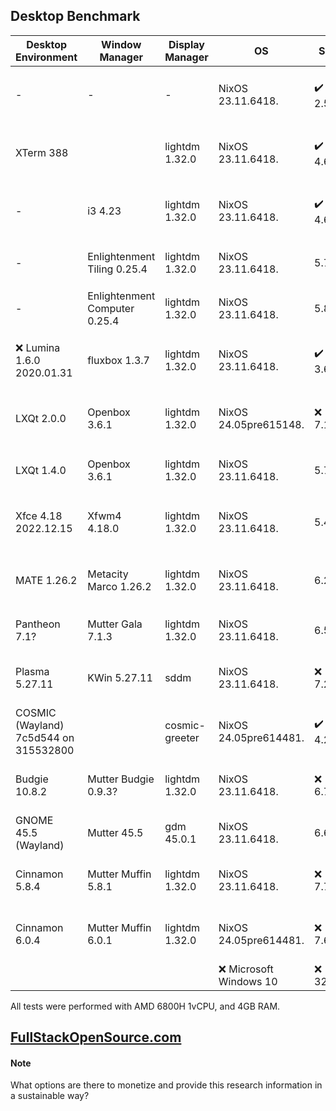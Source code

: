 ## Desktop Benchmark

|Desktop Environment                  |Window Manager               |Display Manager|OS                    |Size   |RAM Usage       |Reboot Time |CPU Usage          |
|-------------------------------------|-----------------------------|---------------|----------------------|-------|----------------|------------|-------------------|
|-                                    |-                            |-              |NixOS 23.11.6418.     |✔️ 2.5G|✔️ 110 MB       |✔️ 6 Seconds|✔️ 0.00, 0.00, 0.00|
|XTerm 388                            |                             |lightdm 1.32.0 |NixOS 23.11.6418.     |✔️ 4.6G|✔️ 150 MB       |✔️ 6 Seconds|✔️ 0.00, 0.00, 0.00|
|-                                    |i3 4.23                      |lightdm 1.32.0 |NixOS 23.11.6418.     |✔️ 4.6G|✔️ 156 MB       |✔️ 8 Seconds|✔️ 0.13, 0.03, 0.01|
|-                                    |Enlightenment Tiling 0.25.4  |lightdm 1.32.0 |NixOS 23.11.6418.     |5.7G   |✔️ 210 MB       |✔️ 8 Seconds|0.20, 0.05, 0.02   |
|-                                    |Enlightenment Computer 0.25.4|lightdm 1.32.0 |NixOS 23.11.6418.     |5.8G   |✔️ 211 MB       |✔️ 7 Seconds|0.20, 0.05, 0.02   |
|❌ Lumina 1.6.0 2020.01.31            |fluxbox 1.3.7                |lightdm 1.32.0 |NixOS 23.11.6418.     |✔️ 3.6G|✔️ 232 MB       |10 Seconds  |✔️ 0.07, 0.02, 0.00|
|LXQt 2.0.0                           |Openbox 3.6.1                |lightdm 1.32.0 |NixOS 24.05pre615148. |❌ 7.1G |✔️ 242 MB       |9 Seconds   |✔️ 0.13, 0.03, 0.01|
|LXQt 1.4.0                           |Openbox 3.6.1                |lightdm 1.32.0 |NixOS 23.11.6418.     |5.7G   |✔️ 270 MB       |10 Seconds  |0.42, 0.10, 0.03   |
|Xfce 4.18 2022.12.15                 |Xfwm4 4.18.0                 |lightdm 1.32.0 |NixOS 23.11.6418.     |5.4G   |316 MB          |✔️ 8 Seconds|✔️ 0.13, 0.03, 0.01|
|MATE 1.26.2                          |Metacity Marco 1.26.2        |lightdm 1.32.0 |NixOS 23.11.6418.     |6.2G   |352 MB          |9 Seconds   |✔️ 0.13, 0.03, 0.01|
|Pantheon 7.1?                        |Mutter Gala 7.1.3            |lightdm 1.32.0 |NixOS 23.11.6418.     |6.5G   |498 MB          |13 Seconds  |0.49, 0.11, 0.04   |
|Plasma 5.27.11                       |KWin 5.27.11                 |sddm           |NixOS 23.11.6418.     |❌ 7.2G |503 MB          |❌ 21 Seconds|❌ 1.35, 0.32, 0.11 |
|COSMIC (Wayland) 7c5d544 on 315532800|                             |cosmic-greeter |NixOS 24.05pre614481. |✔️ 4.2G|505 MB          |11 Seconds  |0.39, 0.10, 0.03   |
|Budgie 10.8.2                        |Mutter Budgie 0.9.3?         |lightdm 1.32.0 |NixOS 23.11.6418.     |❌ 6.7G |507 MB          |12 Seconds  |❌ 0.77, 0.18, 0.06 |
|GNOME 45.5 (Wayland)                 |Mutter 45.5                  |gdm 45.0.1     |NixOS 23.11.6418.     |6.6G   |562 MB          |12 Seconds  |0.53, 0.13, 0.04   |
|Cinnamon 5.8.4                       |Mutter Muffin 5.8.1          |lightdm 1.32.0 |NixOS 23.11.6418.     |❌ 7.7G |❌ 581 MB        |❌ 15 Seconds|❌ 1.07, 0.26, 0.08 |
|Cinnamon 6.0.4                       |Mutter Muffin 6.0.1          |lightdm 1.32.0 |NixOS 24.05pre614481. |❌ 7.6G |❌ 621 MB        |11 Seconds  |❌ 0.78, 0.18, 0.06 |
|                                     |                             |               |❌ Microsoft Windows 10|❌ 32.7G|❌ 2.3 GB        |❌ 53 Seconds|4%                 |

All tests were performed with AMD 6800H 1vCPU, and 4GB RAM.

## [FullStackOpenSource.com](https://fullstackopensource.com/)

#### Note
What options are there to monetize and provide this research information in a sustainable way?
